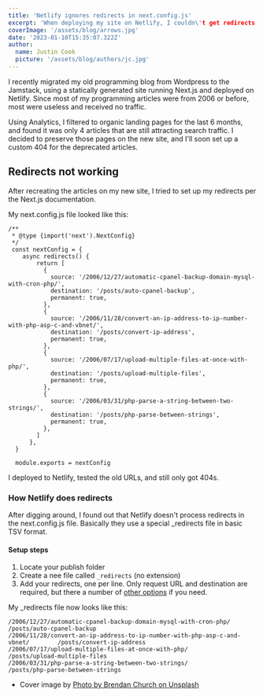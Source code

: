 ```yaml
---
title: 'Netlify ignores redirects in next.config.js'
excerpt: 'When deploying my site on Netlify, I couldn\'t get redirects to work in next.config.js. Here\'s how.'
coverImage: '/assets/blog/arrows.jpg'
date: '2023-01-10T15:35:07.322Z'
author:
  name: Justin Cook
  picture: '/assets/blog/authors/jc.jpg'
---
```


I recently migrated my old programming blog from Wordpress to the Jamstack, using a statically generated site running Next.js and deployed on Netlify. Since most of my programming articles were from 2006 or before, most were useless and received no traffic. 

Using Analytics, I filtered to organic landing pages for the last 6 months, and found it was only 4 articles that are still attracting search traffic. I decided to preserve those pages on the new site, and I'll soon set up a custom 404 for the deprecated articles. 

## Redirects not working
After recreating the articles on my new site, I tried to set up my redirects per the Next.js documentation. 

My next.config.js file looked like this:

```
/**
 * @type {import('next').NextConfig}
 */
 const nextConfig = {
    async redirects() {
        return [
          {
            source: '/2006/12/27/automatic-cpanel-backup-domain-mysql-with-cron-php/',
            destination: '/posts/auto-cpanel-backup',
            permanent: true,
          },
          {
            source: '/2006/11/28/convert-an-ip-address-to-ip-number-with-php-asp-c-and-vbnet/',
            destination: '/posts/convert-ip-address',
            permanent: true,
          },
          {
            source: '/2006/07/17/upload-multiple-files-at-once-with-php/',
            destination: '/posts/upload-multiple-files',
            permanent: true,
          },
          {
            source: '/2006/03/31/php-parse-a-string-between-two-strings/',
            destination: '/posts/php-parse-between-strings',
            permanent: true,
          },
        ]
      },
  }
  
  module.exports = nextConfig
  ```

  I deployed to Netlify, tested the old URLs, and still only got 404s. 

  ### How Netlify does redirects
  After digging around, I found out that Netlify doesn't process redirects in the next.config.js file. Basically they use a special _redirects file in basic TSV format. 

  #### Setup steps
  1. Locate your publish folder
  2. Create a nee file called ```_redirects``` (no extension)
  3. Add your redirects, one per line. Only request URL and destination are required, but there a number of [other options](https://unsplash.com/photos/pKeF6Tt3c08) if you need. 

  My _redirects file now looks like this:
  ```
  /2006/12/27/automatic-cpanel-backup-domain-mysql-with-cron-php/                 /posts/auto-cpanel-backup
  /2006/11/28/convert-an-ip-address-to-ip-number-with-php-asp-c-and-vbnet/        /posts/convert-ip-address
  /2006/07/17/upload-multiple-files-at-once-with-php/                             /posts/upload-multiple-files
  /2006/03/31/php-parse-a-string-between-two-strings/                             /posts/php-parse-between-strings
  ```

* Cover image by [Photo by Brendan Church on Unsplash](https://unsplash.com/photos/pKeF6Tt3c08)